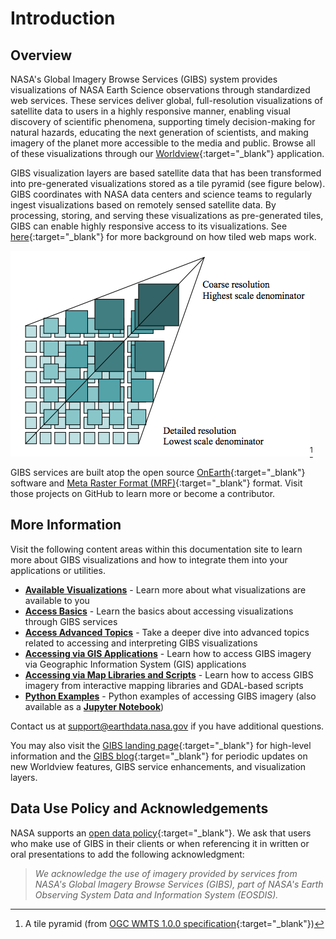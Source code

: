 # Introduction
## Overview
NASA's Global Imagery Browse Services (GIBS) system provides visualizations of NASA Earth Science observations through standardized web services. These services deliver global, full-resolution visualizations of satellite data to users in a highly responsive manner, enabling visual discovery of scientific phenomena, supporting timely decision-making for natural hazards, educating the next generation of scientists, and making imagery of the planet more accessible to the media and public. Browse all of these visualizations through our [Worldview](https://worldview.earthdata.nasa.gov){:target="_blank"} application.

GIBS visualization layers are based satellite data that has been transformed into pre-generated visualizations stored as a tile pyramid (see figure below).  GIBS coordinates with NASA data centers and science teams to regularly ingest visualizations based on remotely sensed satellite data.  By processing, storing, and serving these visualizations as pre-generated tiles, GIBS can enable highly responsive access to its visualizations.  See [here](https://en.wikipedia.org/wiki/Tiled_web_map){:target="_blank"} for more background on how tiled web maps work.

![tile_pyramid](img/tile_pyramid.png)[^1]
[^1]: A tile pyramid (from [OGC WMTS 1.0.0 specification](http://www.opengeospatial.org/standards/wmts){:target="_blank"})

GIBS services are built atop the open source [OnEarth](https://github.com/nasa-gibs/onearth){:target="_blank"} software and [Meta Raster Format (MRF)](https://github.com/nasa-gibs/mrf){:target="_blank"} format. Visit those projects on GitHub to learn more or become a contributor.

## More Information
Visit the following content areas within this documentation site to learn more about GIBS visualizations and how to integrate them into your applications or utilities.

* [**Available Visualizations**](./available-visualizations/) - Learn more about what visualizations are available to you
* [**Access Basics**](./access-basics/) - Learn the basics about accessing visualizations through GIBS services
* [**Access Advanced Topics**](./access-advanced-topics/) - Take a deeper dive into advanced topics related to accessing and interpreting GIBS visualizations
* [**Accessing via GIS Applications**](./gis-usage/) - Learn how to access GIBS imagery via Geographic Information System (GIS) applications
* [**Accessing via Map Libraries and Scripts**](./map-library-usage/) - Learn how to access GIBS imagery from interactive mapping libraries and GDAL-based scripts
* [**Python Examples**](./python-examples/python-examples.md) - Python examples of accessing GIBS imagery (also available as a [**Jupyter Notebook**](./python-examples/gibs-jupyter-notebook.ipynb))

Contact us at [support@earthdata.nasa.gov](mailto:support@earthdata.nasa.gov) if you have additional questions. 

You may also visit the [GIBS landing page](https://earthdata.nasa.gov/gibs){:target="_blank"} for high-level information and the [GIBS blog](https://wiki.earthdata.nasa.gov/pages/viewrecentblogposts.action?key=GIBS){:target="_blank"} for periodic updates on new Worldview features, GIBS service enhancements, and visualization layers.

## Data Use Policy and Acknowledgements

NASA supports an [open data policy](https://earthdata.nasa.gov/earth-science-data-systems-program/policies){:target="_blank"}. We ask that users who make use of GIBS in their clients or when referencing it in written or oral presentations to add the following acknowledgment:

> _We acknowledge the use of imagery provided by services from NASA's Global Imagery Browse Services (GIBS), part of NASA's Earth Observing System Data and Information System (EOSDIS)._
